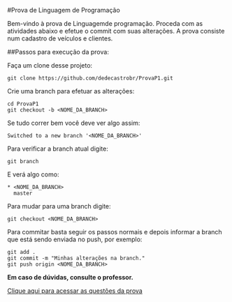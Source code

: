 #Prova de Linguagem de Programação

Bem-vindo à prova de Linguagemde programação. Proceda com as atividades abaixo e efetue o commit com suas alterações. A prova consiste num cadastro de veículos e clientes.

##Passos para execução da prova:

Faça um clone desse projeto:

```
git clone https://github.com/dedecastrobr/ProvaP1.git

```

Crie uma branch para efetuar as alterações:

```
cd ProvaP1
git checkout -b <NOME_DA_BRANCH>

```

Se tudo correr bem você deve ver algo assim:

```
Switched to a new branch '<NOME_DA_BRANCH>'

```

Para verificar a branch atual digite:

```
git branch

```

E verá algo como:

```
* <NOME_DA_BRANCH>
  master
```

Para mudar para uma branch digite:

```
git checkout <NOME_DA_BRANCH>
```

Para commitar basta seguir os passos normais e depois informar a branch que está sendo enviada no push, por exemplo:

```
git add .
git commit -m "Minhas alterações na branch."
git push origin <NOME_DA_BRANCH>
```


**Em caso de dúvidas, consulte o professor.**


[Clique aqui para acessar as questões da prova](Prova.md)
